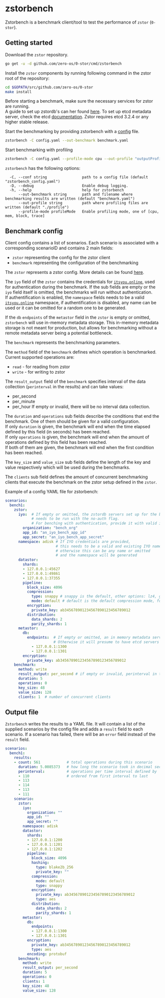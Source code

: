# zstorbench

Zstorbench is a benchmark client/tool to test the performance of `zstor` (`0-stor`).

## Getting started

Download the `zstor` repository.
```bash
go get -u -d github.com/zero-os/0-stor/cmd/zstorbench
```

Install the `zstor` components by running following command in the zstor root of the repository:
```bash
cd $GOPATH/src/github.com/zero-os/0-stor
make install
```

Before starting a benchmark, make sure the necessary services for zstor are running.  
A guide to set up zstordb's can her found [here](https://github.com/zero-os/0-stor/blob/master/docs/gettingstarted.md).
To set up etcd metadata server, check the etcd [documentation](https://coreos.com/etcd/docs/3.2.4/index.html).
Zstor requires	etcd 3.2.4 or any higher stable release.

Start the benchmarking by providing zstorbench with a [config](#Benchmark-config) file.
``` bash
zstorbench -C config.yaml --out-benchmark benchmark.yaml
```

Start benchmarking with profiling
``` bash
zstorbench -C config.yaml --profile-mode cpu --out-profile "outputProfileInfo"
```

`zstorbench` has the following options:
```
  -C, --conf string                path to a config file (default "zstorbench_config.yaml")
  -D, --debug                      Enable debug logging.
  -h, --help                       help for zstorbench
      --out-benchmark string       path and filename where benchmarking results are written (default "benchmark.yaml")
      --out-profile string         path where profiling files are written (default "./profile")
      --profile-mode profileMode   Enable profiling mode, one of [cpu, mem, block, trace]
```

## Benchmark config

Client config contains a list of scenarios. 
Each scenario is associated with a corresponding scenarioID and contains 2 main fields: 
* `zstor` representing the config for the zstor client
* `benchmark` representing the configuration of the benchmarking

The `zstor` represents a zstor config. More details can be found [here](../zstor/README.md#Configuration).

The `iyo` field of the `zstor` contains the credentials for [`itsyou.online`](https://itsyou.online), used for authentication during the benchmark. If the sub fields are empty or the `iyo` field itself is omitted, the benchmarks will run without authentication.  
If authentification is enabled, the `namespace` fields needs to be a valid [`itsyou.online`](https://itsyou.online) namespace, if authentification is disabled, any name can be used or it can be omitted for a random one to be generated.

If the `db` `endpoints` of the `metastor` field in the `zstor` is empty or omitted, `zstorbench` will use in-memory metadata storage. This in-memory metadata storage is not meant for production, but allows for benchmarking without a remote metadata server being a potential bottleneck.

The `benchmark` represents the benchmarking parameters.

The `method` field of the `benchmark` defines which operation is benchmarked.  
Current supported operations are:
* `read` - for reading from zstor
* `write` - for writing to zstor

The `result_output` field of the `benchmark` specifies interval of the data collection (`perinterval` in the results) and can take values:  
* per_second
* per_minute
* per_hour
If empty or invalid, there will be no interval data collection.

The `duration` and `operations` sub fields describe the conditions that end the benchmark. One of them should be given for a valid configuration.  
If only `duration` is given, the benchmark will end when the time elapsed defined by this field (in seconds) has been reached.  
If only `operations` is given, the benchmark will end when the amount of operations defined by this field has been reached.  
If both of them are given, the benchmark will end when the first condition has been reached.

The `key_size` and `value_size` sub fields define the length of the key and value respectively which will be used during the benchmarks.

The `clients` sub field defines the amount of concurrent benchmarking clients that execute the benchmark on the zstor setup defined in the `zstor`.

Example of a config YAML file for zstorbench:

``` yaml
scenarios:
  bench1:
    zstor:
      iyo:  # If empty or omitted, the zstordb servers set up for the benchmark 
            # needs to be run with the no-auth flag.
            # For benching with authentication, provide it with valid itsyou.online credentials
        organization: "bench_org"
        app_id: "an_iyo_bench_app_id"
        app_secret: "an_iyo_bench_app_secret"
      namespace: adisk # If IYO credentials are provided,
                       # this needs to be a valid and existing IYO namespace,
                       # otherwise this can be any name or omitted
                       # and the namespace will be generated
      datastor:
        shards:
        - 127.0.0.1:45627
        - 127.0.0.1:49861
        - 127.0.0.1:37355
        pipeline:
          block_size: 4096
          compression:
            type: snappy # snappy is the default, other options: lz4, gzip
            mode: default # default is the default compression mode, for gzip other options: best_speed, best_compression
          encryption:
            private_key: ab345678901234567890123456789012
          distribution:
            data_shards: 2
            parity_shards: 1
      metastor:
        db:
          endpoints:  # If empty or omitted, an in memory metadata server will be used
                      # Otherwise it will presume to have etcd servers running on these addresses
            - 127.0.0.1:1300
            - 127.0.0.1:1301
        encryption:
          private_key: ab345678901234567890123456789012
    benchmark:
      method: write
      result_output: per_second # if empty or invalid, perinterval in the result will be empty
      duration: 5
      operations: 0
      key_size: 48
      value_size: 128
      clients: 1  # number of concurrent clients
```

## Output file

`Zstorbench` writes the results to a YAML file. It will contain a list of the supplied scenarios by the config file and adds a `result` field to each scenario. If a scenario has failed, there will be an `error` field instead of the `result` field.

``` yaml
scenarios:
  bench1:
    results:
    - count: 561            # total operations during this scenario
      duration: 5.0085373   # how long the scenario took in decimal seconds
      perinterval:          # operations per time interval defined by `result_output`
      - 110                 # ordered from first interval to last
      - 113
      - 114
      - 113
      - 111
    scenario:
      zstor:
        iyo:
          organization: ""
          app_id: ""
          app_secret: ""
        namespace: adisk
        datastor:
          shards:
          - 127.0.0.1:1200
          - 127.0.0.1:1201
          - 127.0.0.1:1202
          pipeline:
            block_size: 4096
            hashing:
              type: blake2b_256
              private_key: ""
            compression:
              mode: default
              type: snappy
            encryption:
              private_key: ab345678901234567890123456789012
              type: aes
            distribution:
              data_shards: 2
              parity_shards: 1
        metastor:
          db:
            endpoints:
            - 127.0.0.1:1300
            - 127.0.0.1:1301
          encryption:
            private_key: ab345678901234567890123456789012
            type: aes
          encoding: protobuf
      benchmark:
        method: write
        result_output: per_second
        duration: 5
        operations: 0
        clients: 1
        key_size: 48
        value_size: 128
```
